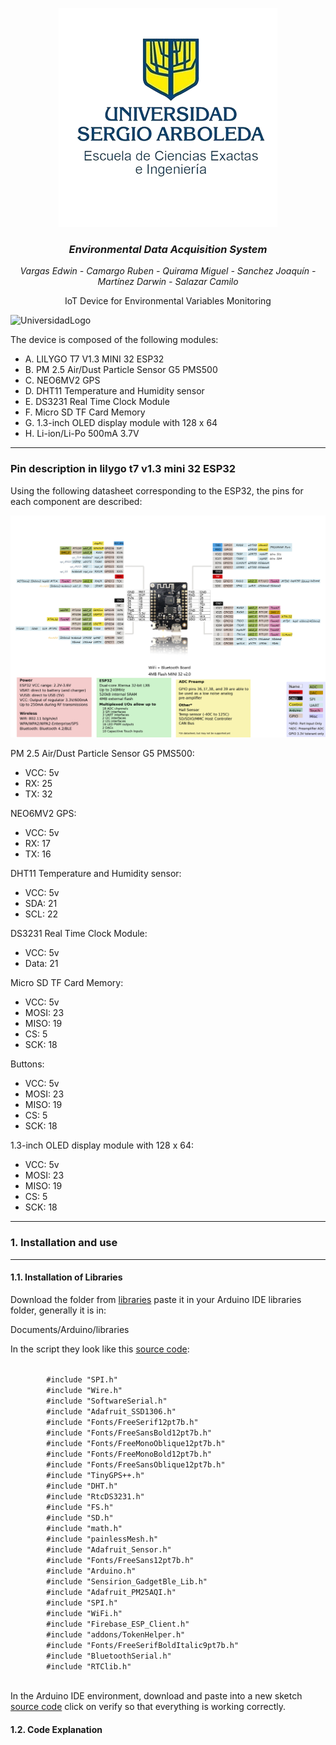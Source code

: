 <p align="center">
  <img src="https://github.com/CodeNoo6/ESP32MeshEnvMonitor/blob/master/Images/UniversidadLogo.png?raw=true" alt="UniversidadLogo">
  <h3 align="center"><i>Environmental Data Acquisition System</i></h3>
  <p align="center"><i>Vargas Edwin - Camargo Ruben - Quirama Miguel - Sanchez Joaquín - Martínez Darwin - Salazar Camilo</i></p>
  <p align="center">IoT Device for Environmental Variables Monitoring</p>
  <img src="https://github.com/CodeNoo6/ESP32MeshEnvMonitor/blob/master/Images/Diseño.png?raw=true" alt="UniversidadLogo">
  <p>The device is composed of the following modules:</p>
  <ul>
    <li>A. LILYGO T7 V1.3 MINI 32 ESP32</li>
    <li>B. PM 2.5 Air/Dust Particle Sensor G5 PMS500</li>
    <li>C. NEO6MV2 GPS</li>
    <li>D. DHT11 Temperature and Humidity sensor</li>
    <li>E. DS3231 Real Time Clock Module</li>
    <li>F. Micro SD TF Card Memory</li>
    <li>G. 1.3-inch OLED display module with 128 x 64</li>
    <li>H. Li-ion/Li-Po 500mA 3.7V</li>
  </ul>
  <hr>
  <h3>Pin description in lilygo t7 v1.3 mini 32 ESP32</h3>
  <p>Using the following datasheet corresponding to the ESP32, the pins for each component are described:</p>
  <img src="https://github.com/CodeNoo6/ESP32MeshEnvMonitor/blob/master/Images/ESP_Datashet.jpg?raw=true" alt="UniversidadLogo">
  <p>PM 2.5 Air/Dust Particle Sensor G5 PMS500: </p>
  <ul>
    <li>VCC: 5v</li>
    <li>RX: 25</li>
    <li>TX: 32</li>
  </ul>
  <p>NEO6MV2 GPS: </p>
  <ul>
    <li>VCC: 5v</li>
    <li>RX: 17</li>
    <li>TX: 16</li>
  </ul>
  <p>DHT11 Temperature and Humidity sensor: </p>
  <ul>
    <li>VCC: 5v</li>
    <li>SDA: 21</li>
    <li>SCL: 22</li>
  </ul>
  <p>DS3231 Real Time Clock Module: </p>
  <ul>
    <li>VCC: 5v</li>
    <li>Data: 21</li>
  </ul>
  <p>Micro SD TF Card Memory: </p>
  <ul>
    <li>VCC: 5v</li>
    <li>MOSI: 23</li>
    <li>MISO: 19</li>
    <li>CS: 5</li>
    <li>SCK: 18</li>
  </ul>
  <p>Buttons: </p>
  <ul>
    <li>VCC: 5v</li>
    <li>MOSI: 23</li>
    <li>MISO: 19</li>
    <li>CS: 5</li>
    <li>SCK: 18</li>
  </ul>
  <p>1.3-inch OLED display module with 128 x 64: </p>
  <ul>
    <li>VCC: 5v </li>
    <li>MOSI: 23</li>
    <li>MISO: 19</li>
    <li>CS: 5</li>
    <li>SCK: 18</li>
  </ul>
  <hr>
  <h3>1. Installation and use</h3>
  <hr>
  <h4>1.1. Installation of Libraries</h4>
  <p>Download the folder from <a href="Source code/libraries">libraries</a> paste it in your Arduino IDE libraries folder, generally it is in:</p>
  <p>Documents/Arduino/libraries</p>
  <p>In the script they look like this <a href="Source code/sketch_jan25a.ino">source code</a>:</p>
  <code>
        #include "SPI.h"
        #include "Wire.h"
        #include "SoftwareSerial.h"
        #include "Adafruit_SSD1306.h"
        #include "Fonts/FreeSerif12pt7b.h"
        #include "Fonts/FreeSansBold12pt7b.h"
        #include "Fonts/FreeMonoOblique12pt7b.h"
        #include "Fonts/FreeMonoBold12pt7b.h"
        #include "Fonts/FreeSansOblique12pt7b.h"
        #include "TinyGPS++.h"
        #include "DHT.h"
        #include "RtcDS3231.h"
        #include "FS.h"
        #include "SD.h"
        #include "math.h"
        #include "painlessMesh.h"
        #include "Adafruit_Sensor.h"
        #include "Fonts/FreeSans12pt7b.h"
        #include "Arduino.h"
        #include "Sensirion_GadgetBle_Lib.h"
        #include "Adafruit_PM25AQI.h"
        #include "SPI.h"
        #include "WiFi.h"
        #include "Firebase_ESP_Client.h"
        #include "addons/TokenHelper.h"
        #include "Fonts/FreeSerifBoldItalic9pt7b.h"
        #include "BluetoothSerial.h"
        #include "RTClib.h"
  </code>
  <p>In the Arduino IDE environment, download and paste into a new sketch <a href="Source code/sketch_jan25a.ino">source code</a> click on verify so that everything is working correctly.</p>
  <h4>1.2. Code Explanation</h4>
</p>